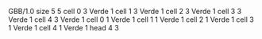 <gs-board> GBB/1.0
size 5 5
cell 0 3 Verde 1 
cell 1 3 Verde 1 
cell 2 3 Verde 1 
cell 3 3 Verde 1 
cell 4 3 Verde 1 
cell 0 1 Verde 1 
cell 1 1 Verde 1 
cell 2 1 Verde 1 
cell 3 1 Verde 1 
cell 4 1 Verde 1 
head 4 3 </gs-board>